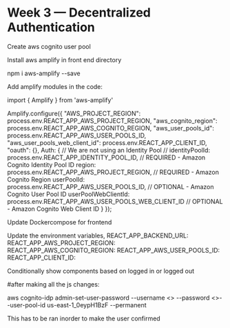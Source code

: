 # Week 3 — Decentralized Authentication

Create aws cognito user pool

Install aws amplify in front end directory

npm i aws-amplify --save

Add amplify modules in the code:

import { Amplify } from 'aws-amplify'

Amplify.configure({
    "AWS_PROJECT_REGION": process.env.REACT_APP_AWS_PROJECT_REGION,
    "aws_cognito_region": process.env.REACT_APP_AWS_COGNITO_REGION,
    "aws_user_pools_id": process.env.REACT_APP_AWS_USER_POOLS_ID,
    "aws_user_pools_web_client_id": process.env.REACT_APP_CLIENT_ID,
    "oauth": {},
    Auth: {
        // We are not using an Identity Pool
        // identityPoolId: process.env.REACT_APP_IDENTITY_POOL_ID, // REQUIRED - Amazon Cognito Identity Pool ID
        region: process.env.REACT_APP_AWS_PROJECT_REGION,         // REQUIRED - Amazon Cognito Region
        userPoolId: process.env.REACT_APP_AWS_USER_POOLS_ID,      // OPTIONAL - Amazon Cognito User Pool ID
        userPoolWebClientId: process.env.REACT_APP_AWS_USER_POOLS_WEB_CLIENT_ID // OPTIONAL - Amazon Cognito Web Client ID
    }
});


Update Dockercompose for frontend

Update the environment variables,
      REACT_APP_BACKEND_URL: 
      REACT_APP_AWS_PROJECT_REGION: 
      REACT_APP_AWS_COGNITO_REGION: 
      REACT_APP_AWS_USER_POOLS_ID: 
      REACT_APP_CLIENT_ID: 


Conditionally show components based on logged in or logged out 




#after making all the js changes:

aws cognito-idp admin-set-user-password --username <> --password <>--user-pool-id us-east-1_0eypH1BzF --permanent

This has to be ran inorder to make the user confirmed
